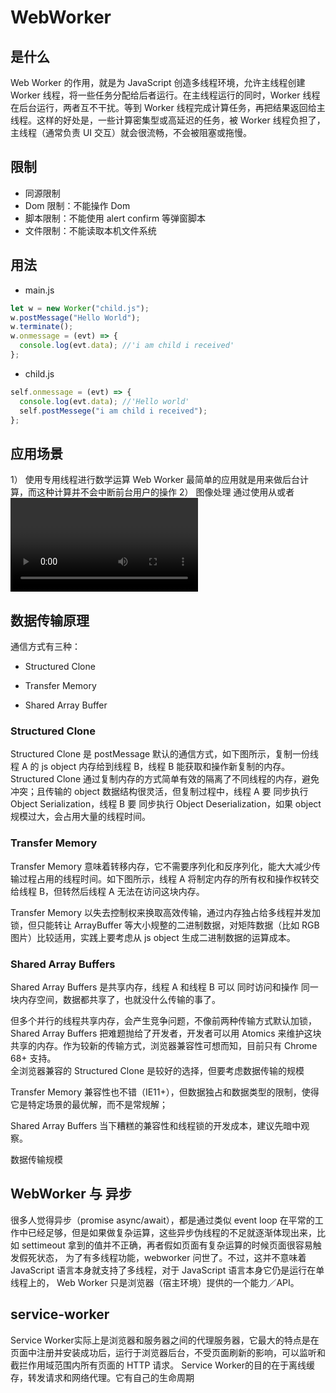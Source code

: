 <!--
 * @Author: 鱼小柔
 * @Date: 2020-11-15 17:35:10
 * @LastEditors: your name
 * @LastEditTime: 2021-04-07 14:56:37
 * @Description: file content
-->

# WebWorker

## 是什么

Web Worker 的作用，就是为 JavaScript 创造多线程环境，允许主线程创建 Worker 线程，将一些任务分配给后者运行。在主线程运行的同时，Worker 线程在后台运行，两者互不干扰。等到 Worker 线程完成计算任务，再把结果返回给主线程。这样的好处是，一些计算密集型或高延迟的任务，被 Worker 线程负担了，主线程（通常负责 UI 交互）就会很流畅，不会被阻塞或拖慢。

## 限制

- 同源限制
- Dom 限制：不能操作 Dom
- 脚本限制：不能使用 alert confirm 等弹窗脚本
- 文件限制：不能读取本机文件系统

## 用法

- main.js

```js
let w = new Worker("child.js");
w.postMessage("Hello World");
w.terminate();
w.onmessage = (evt) => {
  console.log(evt.data); //'i am child i received'
};
```

- child.js

```js
self.onmessage = (evt) => {
  console.log(evt.data); //'Hello world'
  self.postMessege("i am child i received");
};
```

## 应用场景

1） 使用专用线程进行数学运算
Web Worker 最简单的应用就是用来做后台计算，而这种计算并不会中断前台用户的操作
2） 图像处理
通过使用从<canvas>或者<video>元素中获取的数据，可以把图像分割成几个不同的区域并且把它们推送给并行的不同 Workers 来做计算
3） 大量数据的检索
当需要在调用 ajax 后处理大量的数据，如果处理这些数据所需的时间长短非常重要，可以在 Web Worker 中来做这些，避免冻结 UI 线程。
4） 背景数据分析
由于在使用 Web Worker 的时候，我们有更多潜在的 CPU 可用时间，我们现在可以考虑一下 JavaScript 中的新应用场景。例如，我们可以想像在不影响 UI 体验的情况下实时处理用户输入。利用这样一种可能，我们可以想像一个像 Word（Office Web Apps 套装）一样的应用：当用户打字时后台在词典中进行查找，帮助用户自动纠错等等。
5）图片预加载

## 数据传输原理

通信方式有三种：

- Structured Clone

- Transfer Memory

- Shared Array Buffer

### Structured Clone

Structured Clone 是 postMessage 默认的通信方式，如下图所示，复制一份线程 A 的 js object 内存给到线程 B，线程 B 能获取和操作新复制的内存。
Structured Clone 通过复制内存的方式简单有效的隔离了不同线程的内存，避免冲突；且传输的 object 数据结构很灵活，但复制过程中，线程 A 要 同步执行 Object Serialization，线程 B 要 同步执行 Object Deserialization，如果 object 规模过大，会占用大量的线程时间。

### Transfer Memory

Transfer Memory 意味着转移内存，它不需要序列化和反序列化，能大大减少传输过程占用的线程时间。如下图所示，线程 A 将制定内存的所有权和操作权转交给线程 B，但转然后线程 A 无法在访问这块内存。

Transfer Memory 以失去控制权来换取高效传输，通过内存独占给多线程并发加锁，但只能转让 ArrayBuffer 等大小规整的二进制数据，对矩阵数据（比如 RGB 图片）比较适用，实践上要考虑从 js object 生成二进制数据的运算成本。

### Shared Array Buffers

Shared Array Buffers 是共享内存，线程 A 和线程 B 可以 同时访问和操作 同一块内存空间，数据都共享了，也就没什么传输的事了。

但多个并行的线程共享内存，会产生竞争问题，不像前两种传输方式默认加锁，Shared Array Buffers 把难题抛给了开发者，开发者可以用 Atomics 来维护这块共享的内存。作为较新的传输方式，浏览器兼容性可想而知，目前只有 Chrome 68+ 支持。
<br>
全浏览器兼容的 Structured Clone 是较好的选择，但要考虑数据传输的规模

Transfer Memory 兼容性也不错（IE11+），但数据独占和数据类型的限制，使得它是特定场景的最优解，而不是常规解；

Shared Array Buffers 当下糟糕的兼容性和线程锁的开发成本，建议先暗中观察。

数据传输规模

## WebWorker 与 异步

很多人觉得异步（promise async/await），都是通过类似 event loop 在平常的工作中已经足够，但是如果做复杂运算，这些异步伪线程的不足就逐渐体现出来，比如 settimeout 拿到的值并不正确，再者假如页面有复杂运算的时候页面很容易触发假死状态，
为了有多线程功能，webworker 问世了。不过，这并不意味着 JavaScript 语言本身就支持了多线程，对于 JavaScript 语言本身它仍是运行在单线程上的， Web Worker 只是浏览器（宿主环境）提供的一个能力／API。

## service-worker

Service Worker实际上是浏览器和服务器之间的代理服务器，它最大的特点是在页面中注册并安装成功后，运行于浏览器后台，不受页面刷新的影响，可以监听和截拦作用域范围内所有页面的 HTTP 请求。
Service Worker的目的在于离线缓存，转发请求和网络代理。它有自己的生命周期